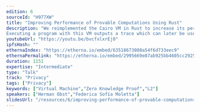 ```yaml
---
edition: 6
sourceId: "H977XW"
title: "Improving Performance of Provable Computations Using Rust"
description: "We reimplemented the Cairo VM in Rust to increase its performance. We will show an MVP that is between 10 and 100 times faster than the previous Python implementation.
Executing a program with this VM outputs a trace which can later be used to generate a Proof of the program's execution. Combining Zero Knowledge Proofs with Rollups allow us to have scalability without compromising the security of blockchains."
youtubeUrl: "https://youtu.be/bvcfxlxrEj0"
ipfsHash: ""
ethernaIndex: "https://etherna.io/embed/63518673080a54f6d733eec9"
ethernaPermalink: "https://etherna.io/embed/2995669e87ab925bb4605cc2925d5671a0fab972d695533b9a35ca73a9b7833e"
duration: 1151
expertise: "Intermediate"
type: "Talk"
track: "Privacy"
tags: ["Privacy"]
keywords: ["Virtual Machine","Zero Knowledge Proof","L2"]
speakers: ["Herman Obst","Federica Sofía Moletta"]
slidesUrl: "/resources/6/improving-performance-of-provable-computations-using-rust.pdf"
---
```

